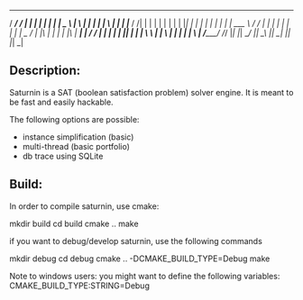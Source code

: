  _____       ___   _____   _   _   _____    __   _   _   __   _  
/  ___/     /   | |_   _| | | | | |  _  \  |  \ | | | | |  \ | | 
| |___     / /| |   | |   | | | | | |_| |  |   \| | | | |   \| | 
\___  \   / / | |   | |   | | | | |  _  /  | |\   | | | | |\   | 
 ___| |  / /  | |   | |   | |_| | | | \ \  | | \  | | | | | \  | 
/_____/ /_/   |_|   |_|   \_____/ |_|  \_\ |_|  \_| |_| |_|  \_| 



Description:
------------

Saturnin is a SAT (boolean satisfaction problem) solver engine. It is meant to be fast and easily hackable.

The following options are possible:
 - instance simplification (basic)
 - multi-thread (basic portfolio)
 - db trace using SQLite

Build:
------

In order to compile saturnin, use cmake:

mkdir build
cd build
cmake ..
make


if you want to debug/develop saturnin, use the following commands

mkdir debug
cd debug
cmake .. -DCMAKE_BUILD_TYPE=Debug
make

Note to windows users: you might want to define the following variables:
CMAKE_BUILD_TYPE:STRING=Debug